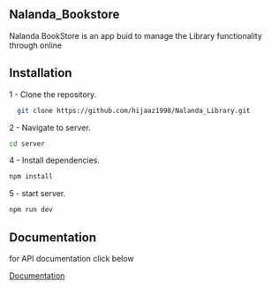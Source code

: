 
## Nalanda_Bookstore


Nalanda BookStore is an app buid to manage the Library functionality through online

## Installation

1 - Clone the repository.

```bash
  git clone https://github.com/hijaaz1998/Nalanda_Library.git
```
2 - Navigate to server.
```bash
cd server
```
4 - Install dependencies.
```bash
npm install

```

5 - start server.
```bash
npm run dev

```
## Documentation

for API documentation click below

[Documentation](https://documenter.getpostman.com/view/31031496/2sA3s9C7ki)

